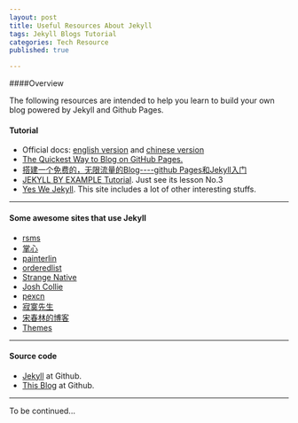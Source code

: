 ```yaml
---
layout: post
title: Useful Resources About Jekyll
tags: Jekyll Blogs Tutorial 
categories: Tech Resource
published: true

---
```

####Overview

The following resources are intended to help you learn to build your own blog powered by Jekyll and Github Pages. 

#### Tutorial

* Official docs: [english version] and [chinese version]
* [The Quickest Way to Blog on GitHub Pages.](http://jekyllbootstrap.com)
* [搭建一个免费的，无限流量的Blog----github Pages和Jekyll入门](http://www.ruanyifeng.com/blog/2012/08/blogging_with_jekyll.html)
* [JEKYLL BY EXAMPLE Tutorial](https://www.andrewmunsell.com/tutorials/jekyll-by-example/tutorial). Just see its lesson No.3
* [Yes We Jekyll](http://yeswejekyll.com). This site includes a lot of other interesting stuffs.
 
---

#### Some awesome sites that use Jekyll

* [rsms](http://rsms.me)
* [掌心](http://www.zhanxin.info)
* [painterlin](http://painterlin.com)
* [orderedlist](http://orderedlist.com)
* [Strange Native](http://www.strangenative.com/category/ideas/)
* [Josh Collie](http://www.joshcollie.com)
* [pexcn](http://pexcn.me)
* [寂寞先生](http://enml.github.io/site/)
* [宋春林的博客](http://songchunlin.net/gone-with-the-bullets/)
* [Themes]


---

#### Source code
* [Jekyll] at Github.
* [This Blog] at Github.

---
To be continued...

[english version]: http://jekyllrb.com
[chinese version]: http://jekyll.bootcss.com
[Jekyll]: https://github.com/jekyll/jekyll
[This Blog]: https://github.com/Tsien/tsien.github.com
[Themes]: http://jekyllthemes.org